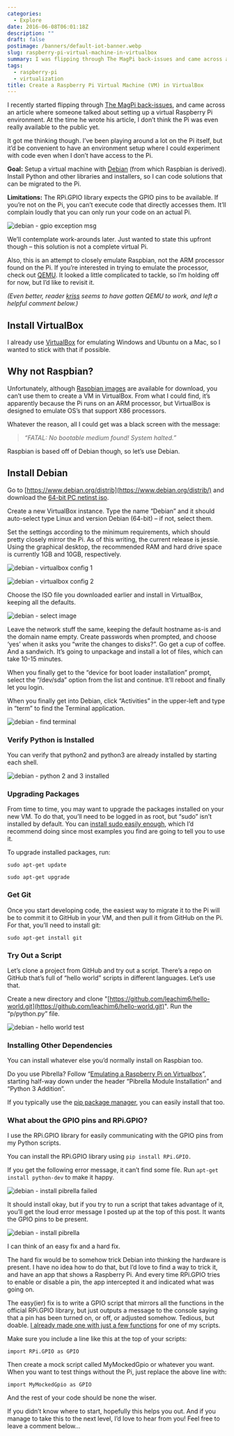 ```yaml
---
categories:
  - Explore
date: 2016-06-08T06:01:18Z
description: ""
draft: false
postimage: /banners/default-iot-banner.webp
slug: raspberry-pi-virtual-machine-in-virtualbox
summary: I was flipping through The MagPi back-issues and came across an article about setting up a virtual Raspberry Pi environment. It got me thinking... I’ve been playing around a lot on the Pi itself, but it’d be nice to experiment with code even when I don’t have access to a physical Pi.
tags:
  - raspberry-pi
  - virtualization
title: Create a Raspberry Pi Virtual Machine (VM) in VirtualBox
---
```

I recently started flipping through [The MagPi back-issues](https://www.raspberrypi.org/magpi/issues/), and came across an article where someone talked about setting up a virtual Raspberry Pi environment. At the time he wrote his article, I don’t think the Pi was even really available to the public yet.

It got me thinking though. I’ve been playing around a lot on the Pi itself, but it’d be convenient to have an environment setup where I could experiment with code even when I don’t have access to the Pi.

**Goal:** Setup a virtual machine with [Debian](https://www.raspberrypi.org/downloads/raspbian/) (from which Raspbian is derived). Install Python and other libraries and installers, so I can code solutions that can be migrated to the Pi.

**Limitations:** The RPi.GPIO library expects the GPIO pins to be available. If you’re not on the Pi, you can’t execute code that directly accesses them. It’ll complain loudly that you can only run your code on an actual Pi.

![debian - gpio exception msg](debian-gpio-exception-msg.png)

We’ll contemplate work-arounds later. Just wanted to state this upfront though – this solution is not a complete virtual Pi.

Also, this is an attempt to closely emulate Raspbian, not the ARM processor found on the Pi. If you’re interested in trying to emulate the processor, check out [QEMU](http://wiki.qemu.org/Main_Page). It looked a little complicated to tackle, so I’m holding off for now, but I’d like to revisit it.

_(Even better, reader_ [_kriss_](http://wetgenes.com/) _seems to have gotten QEMU to work, and left a helpful comment below.)_

## Install VirtualBox

I already use [VirtualBox](https://www.virtualbox.org/) for emulating Windows and Ubuntu on a Mac, so I wanted to stick with that if possible.

## Why not Raspbian?

Unfortunately, although [Raspbian images](https://www.raspberrypi.org/downloads/raspbian/) are available for download, you can’t use them to create a VM in VirtualBox. From what I could find, it’s apparently because the Pi runs on an ARM processor, but VirtualBox is designed to emulate OS’s that support X86 processors.

Whatever the reason, all I could get was a black screen with the message:

> _“FATAL: No bootable medium found! System halted.”_

Raspbian is based off of Debian though, so let’s use Debian.

## Install Debian

Go to [https://www.debian.org/distrib](https://www.debian.org/distrib/) and download the [64-bit PC netinst iso](http://cdimage.debian.org/debian-cd/8.4.0/amd64/iso-cd/debian-8.4.0-amd64-netinst.iso).

Create a new VirtualBox instance. Type the name “Debian” and it should auto-select type Linux and version Debian (64-bit) – if not, select them.

Set the settings according to the minimum requirements, which should pretty closely mirror the Pi. As of this writing, the current release is jessie. Using the graphical desktop, the recommended RAM and hard drive space is currently 1GB and 10GB, respectively.

![debian - virtualbox config 1](debian-virtualbox-config-1.png)

![debian - virtualbox config 2](debian-virtualbox-config-2.png)

Choose the ISO file you downloaded earlier and install in VirtualBox, keeping all the defaults.

![debian - select image](debian-select-image.png)

Leave the network stuff the same, keeping the default hostname as-is and the domain name empty. Create passwords when prompted, and choose ‘yes’ when it asks you “write the changes to disks?”. Go get a cup of coffee. And a sandwich. It’s going to unpackage and install a lot of files, which can take 10-15 minutes.

When you finally get to the “device for boot loader installation” prompt, select the “/dev/sda” option from the list and continue. It’ll reboot and finally let you login.

When you finally get into Debian, click “Activities” in the upper-left and type in “term” to find the Terminal application.

![debian - find terminal](debian-find-terminal.png)

### Verify Python is Installed

You can verify that python2 and python3 are already installed by starting each shell.

![debian - python 2 and 3 installed](debian-python-2-and-3-installed.png)

### Upgrading Packages

From time to time, you may want to upgrade the packages installed on your new VM. To do that, you’ll need to be logged in as root, but “sudo” isn’t installed by default. You can [install sudo easily enough](https://unix.stackexchange.com/a/333062), which I’d recommend doing since most examples you find are going to tell you to use it.

To upgrade installed packages, run:

```
sudo apt-get update

sudo apt-get upgrade
```

### Get Git

Once you start developing code, the easiest way to migrate it to the Pi will be to commit it to GitHub in your VM, and then pull it from GitHub on the Pi. For that, you’ll need to install git:

```
sudo apt-get install git
```

### Try Out a Script

Let’s clone a project from GitHub and try out a script. There’s a repo on GitHub that’s full of “hello world” scripts in different languages. Let’s use that.

Create a new directory and clone "[https://github.com/leachim6/hello-world.git](https://github.com/leachim6/hello-world.git)". Run the “p/python.py” file.

![debian - hello world test](debian-hello-world-test.png)

### Installing Other Dependencies

You can install whatever else you’d normally install on Raspbian too.

Do you use Pibrella? Follow “[Emulating a Raspberry Pi on Virtualbox](http://dbakevlar.com/2015/08/emulating-a-raspberry-pi-on-virtualbox)”, starting half-way down under the header “Pibrella Module Installation” and “Python 3 Addition”.

If you typically use the [pip package manager](https://en.wikipedia.org/wiki/Pip_(package_manager)), you can easily install that too.

### What about the GPIO pins and RPi.GPIO?

I use the RPi.GPIO library for easily communicating with the GPIO pins from my Python scripts.

You can install the RPi.GPIO library using `pip install RPi.GPIO.`

If you get the following error message, it can’t find some file. Run `apt-get install python-dev` to make it happy.

![debian - install pibrella failed](debian-install-pibrella-failed.png)

It should install okay, but if you try to run a script that takes advantage of it, you’ll get the loud error message I posted up at the top of this post. It wants the GPIO pins to be present.

![debian - install pibrella](debian-install-pibrella.png)

I can think of an easy fix and a hard fix.

The hard fix would be to somehow trick Debian into thinking the hardware is present. I have no idea how to do that, but I’d love to find a way to trick it, and have an app that shows a Raspberry Pi. And every time RPi.GPIO tries to enable or disable a pin, the app intercepted it and indicated what was going on.

The easy(ier) fix is to write a GPIO script that mirrors all the functions in the official RPi.GPIO library, but just outputs a message to the console saying that a pin has been turned on, or off, or adjusted somehow. Tedious, but doable. [I already made one with just a few functions](https://github.com/grantwinney/52-Weeks-of-Pi/blob/master/GPIOmock.py) for one of my scripts.

Make sure you include a line like this at the top of your scripts:

```
import RPi.GPIO as GPIO
```

Then create a mock script called MyMockedGpio or whatever you want. When you want to test things without the Pi, just replace the above line with:

```
import MyMockedGpio as GPIO
```

And the rest of your code should be none the wiser.

If you didn’t know where to start, hopefully this helps you out. And if you manage to take this to the next level, I’d love to hear from you! Feel free to leave a comment below...
